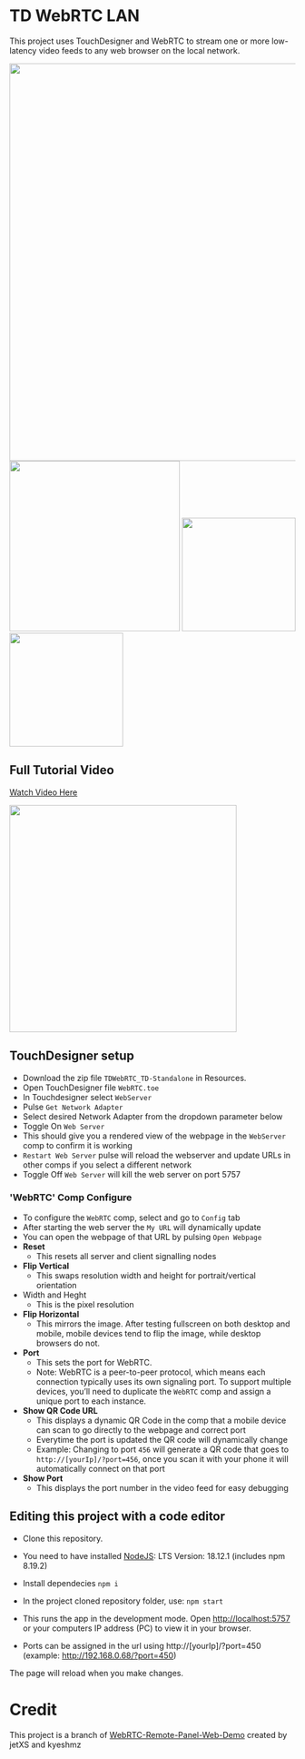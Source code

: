 # TD WebRTC LAN

This project uses TouchDesigner and WebRTC to stream one or more low-latency video feeds to any web browser on the local network.


<p float="left">
  <img src="https://github.com/user-attachments/assets/519059d1-6e12-4675-bbab-83451281ff69" width="700" />
<br>  
  <img src="https://github.com/user-attachments/assets/45ff4b84-375e-4ffb-8ca2-fc8af856f006" width="300" /> 
  <img src="https://github.com/user-attachments/assets/8ad108e8-0219-4383-b212-a4daf1ac10ce" width="200" />
  <img src="https://github.com/user-attachments/assets/0676a4bc-8d61-4118-ab31-9f56f45048a9" width="200" />
</p>

## Full Tutorial Video

[Watch Video Here](https://www.youtube.com/watch?v=pt-i3Qb-ODY)

<a href="https://www.youtube.com/watch?v=pt-i3Qb-ODY" target="_blank">
  <img src="https://img.youtube.com/vi/pt-i3Qb-ODY/maxresdefault.jpg" width="400" />
</a>



## TouchDesigner setup

- Download the zip file `TDWebRTC_TD-Standalone` in Resources.
- Open TouchDesigner file `WebRTC.toe`
- In Touchdesigner select `WebServer`
-   Pulse `Get Network Adapter`
-   Select desired Network Adapter from the dropdown parameter below
-   Toggle On `Web Server`
- This should give you a rendered view of the webpage in the `WebServer` comp to confirm it is working
- `Restart Web Server` pulse will reload the webserver and update URLs in other comps if you select a different network 
-   Toggle Off `Web Server` will kill the web server on port 5757

### 'WebRTC' Comp Configure
- To configure the `WebRTC` comp, select and go to `Config` tab
- After starting the web server the `My URL` will dynamically update
-   You can open the webpage of that URL by pulsing `Open Webpage`
- **Reset**
  - This resets all server and client signalling nodes
- **Flip Vertical** 
  - This swaps resolution width and height for portrait/vertical orientation
- Width and Heght
  - This is the pixel resolution
- **Flip Horizontal**
  - This mirrors the image. After testing fullscreen on both desktop and mobile, mobile devices tend to flip the image, while desktop browsers do not.
- **Port**
  - This sets the port for WebRTC. 
  - Note: WebRTC is a peer-to-peer protocol, which means each connection typically uses its own signaling port. To support multiple devices, you’ll need to duplicate the `WebRTC` comp and assign a unique port to each instance.
- **Show QR Code URL**
  - This displays a dynamic QR Code in the comp that a mobile device can scan to go directly to the webpage and correct port
  - Everytime the port is updated the QR code will dynamically change 
  - Example: Changing to port `456` will generate a QR code that goes to `http://[yourIp]/?port=456`, once you scan it with your phone it will automatically connect on that port
- **Show Port**
  - This displays the port number in the video feed for easy debugging
 
## Editing this project with a code editor

- Clone this repository.

- You need to have installed [NodeJS](https://nodejs.org/en/): LTS Version: 18.12.1 (includes npm 8.19.2)

- Install dependecies `npm i`

- In the project cloned repository folder, use:
`npm start`

- This runs the app in the development mode.
Open [http://localhost:5757](http://localhost:5757) or your computers IP address (PC) to view it in your browser.

- Ports can be assigned in the url using http://[yourIp]/?port=450 (example: http://192.168.0.68/?port=450)

The page will reload when you make changes.

# Credit

This project is a branch of [WebRTC-Remote-Panel-Web-Demo](https://github.com/TouchDesigner/WebRTC-Remote-Panel-Web-Demo) created by jetXS and kyeshmz
